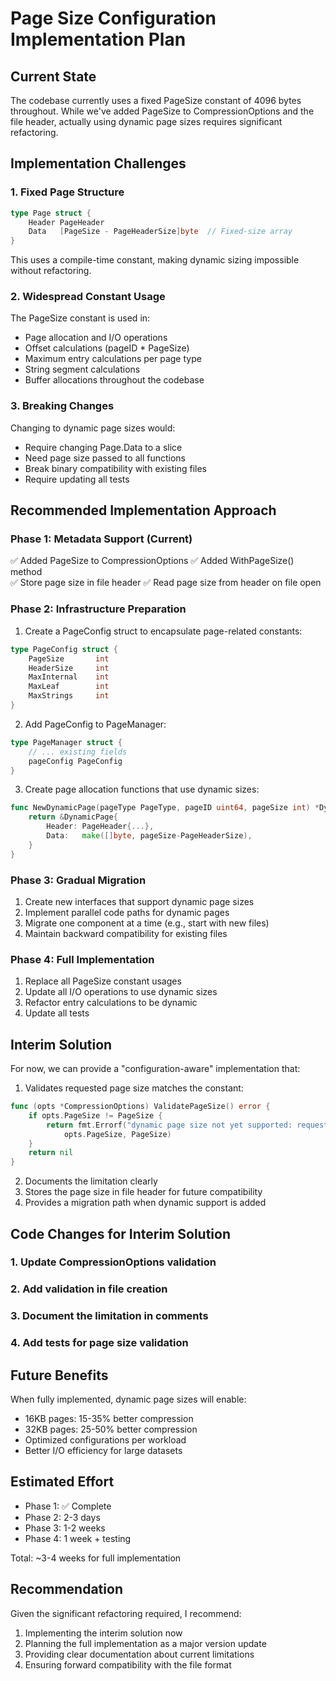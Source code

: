 # Page Size Configuration Implementation Plan

## Current State

The codebase currently uses a fixed PageSize constant of 4096 bytes throughout. While we've added PageSize to CompressionOptions and the file header, actually using dynamic page sizes requires significant refactoring.

## Implementation Challenges

### 1. Fixed Page Structure
```go
type Page struct {
    Header PageHeader
    Data   [PageSize - PageHeaderSize]byte  // Fixed-size array
}
```
This uses a compile-time constant, making dynamic sizing impossible without refactoring.

### 2. Widespread Constant Usage
The PageSize constant is used in:
- Page allocation and I/O operations
- Offset calculations (pageID * PageSize)
- Maximum entry calculations per page type
- String segment calculations
- Buffer allocations throughout the codebase

### 3. Breaking Changes
Changing to dynamic page sizes would:
- Require changing Page.Data to a slice
- Need page size passed to all functions
- Break binary compatibility with existing files
- Require updating all tests

## Recommended Implementation Approach

### Phase 1: Metadata Support (Current)
✅ Added PageSize to CompressionOptions
✅ Added WithPageSize() method  
✅ Store page size in file header
✅ Read page size from header on file open

### Phase 2: Infrastructure Preparation
1. Create a PageConfig struct to encapsulate page-related constants:
```go
type PageConfig struct {
    PageSize       int
    HeaderSize     int
    MaxInternal    int
    MaxLeaf        int
    MaxStrings     int
}
```

2. Add PageConfig to PageManager:
```go
type PageManager struct {
    // ... existing fields
    pageConfig PageConfig
}
```

3. Create page allocation functions that use dynamic sizes:
```go
func NewDynamicPage(pageType PageType, pageID uint64, pageSize int) *DynamicPage {
    return &DynamicPage{
        Header: PageHeader{...},
        Data:   make([]byte, pageSize-PageHeaderSize),
    }
}
```

### Phase 3: Gradual Migration
1. Create new interfaces that support dynamic page sizes
2. Implement parallel code paths for dynamic pages
3. Migrate one component at a time (e.g., start with new files)
4. Maintain backward compatibility for existing files

### Phase 4: Full Implementation
1. Replace all PageSize constant usages
2. Update all I/O operations to use dynamic sizes
3. Refactor entry calculations to be dynamic
4. Update all tests

## Interim Solution

For now, we can provide a "configuration-aware" implementation that:

1. Validates requested page size matches the constant:
```go
func (opts *CompressionOptions) ValidatePageSize() error {
    if opts.PageSize != PageSize {
        return fmt.Errorf("dynamic page size not yet supported: requested %d, system uses %d", 
            opts.PageSize, PageSize)
    }
    return nil
}
```

2. Documents the limitation clearly
3. Stores the page size in file header for future compatibility
4. Provides a migration path when dynamic support is added

## Code Changes for Interim Solution

### 1. Update CompressionOptions validation
### 2. Add validation in file creation
### 3. Document the limitation in comments
### 4. Add tests for page size validation

## Future Benefits

When fully implemented, dynamic page sizes will enable:
- 16KB pages: 15-35% better compression
- 32KB pages: 25-50% better compression
- Optimized configurations per workload
- Better I/O efficiency for large datasets

## Estimated Effort

- Phase 1: ✅ Complete
- Phase 2: 2-3 days
- Phase 3: 1-2 weeks
- Phase 4: 1 week + testing

Total: ~3-4 weeks for full implementation

## Recommendation

Given the significant refactoring required, I recommend:
1. Implementing the interim solution now
2. Planning the full implementation as a major version update
3. Providing clear documentation about current limitations
4. Ensuring forward compatibility with the file format